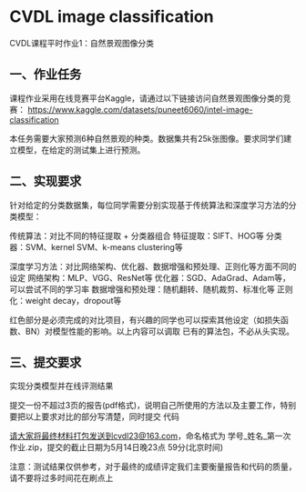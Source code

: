 # CVDL image classification

 CVDL课程平时作业1：自然景观图像分类

## 一、作业任务

课程作业采用在线竞赛平台Kaggle，请通过以下链接访问自然景观图像分类的竞赛：
https://www.kaggle.com/datasets/puneet6060/intel-image-classification


本任务需要大家预测6种自然景观的种类。数据集共有25k张图像。要求同学们建立模型，在给定的测试集上进行预测。

## 二、实现要求

针对给定的分类数据集，每位同学需要分别实现基于传统算法和深度学习方法的分类模型：


传统算法：对比不同的特征提取 + 分类器组合
特征提取：SIFT、HOG等
分类器：SVM、kernel SVM、k-means clustering等


深度学习方法：对比网络架构、优化器、数据增强和预处理、正则化等方面不同的设定
网络架构：MLP、VGG、ResNet等
优化器：SGD、AdaGrad、Adam等，可以尝试不同的学习率
数据增强和预处理：随机翻转、随机裁剪、标准化等
正则化：weight decay，dropout等


红色部分是必须完成的对比项目，有兴趣的同学也可以探索其他设定（如损失函数、BN）对模型性能的影响。以上内容可以调取
已有的算法包，不必从头实现。

## 三、提交要求

实现分类模型并在线评测结果


提交一份不超过3页的报告(pdf格式)，说明自己所使用的方法以及主要工作，特别要把以上要求对比的部分写清楚，同时提交
代码


请大家将最终材料打包发送到cvdl23@163.com，命名格式为 学号_姓名_第一次作业.zip，提交的截止日期为5月14日晚23点
59分(北京时间)


注意：测试结果仅供参考，对于最终的成绩评定我们主要衡量报告和代码的质量，请不要将过多时间花在刷点上
